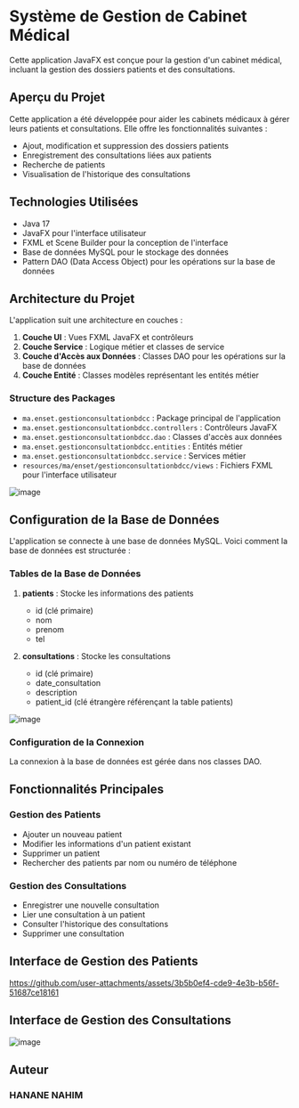 # Système de Gestion de Cabinet Médical

Cette application JavaFX est conçue pour la gestion d'un cabinet médical, incluant la gestion des dossiers patients et des consultations.

## Aperçu du Projet

Cette application a été développée pour aider les cabinets médicaux à gérer leurs patients et consultations. Elle offre les fonctionnalités suivantes :

- Ajout, modification et suppression des dossiers patients
- Enregistrement des consultations liées aux patients
- Recherche de patients
- Visualisation de l'historique des consultations

## Technologies Utilisées

- Java 17
- JavaFX pour l'interface utilisateur
- FXML et Scene Builder pour la conception de l'interface
- Base de données MySQL pour le stockage des données
- Pattern DAO (Data Access Object) pour les opérations sur la base de données

## Architecture du Projet

L'application suit une architecture en couches :

1. **Couche UI** : Vues FXML JavaFX et contrôleurs
2. **Couche Service** : Logique métier et classes de service
3. **Couche d'Accès aux Données** : Classes DAO pour les opérations sur la base de données
4. **Couche Entité** : Classes modèles représentant les entités métier

### Structure des Packages

- `ma.enset.gestionconsultationbdcc` : Package principal de l'application
- `ma.enset.gestionconsultationbdcc.controllers` : Contrôleurs JavaFX
- `ma.enset.gestionconsultationbdcc.dao` : Classes d'accès aux données
- `ma.enset.gestionconsultationbdcc.entities` : Entités métier
- `ma.enset.gestionconsultationbdcc.service` : Services métier
- `resources/ma/enset/gestionconsultationbdcc/views` : Fichiers FXML pour l'interface utilisateur

![image](https://github.com/user-attachments/assets/c2259750-983f-485c-973e-2bd6090062a2)


## Configuration de la Base de Données

L'application se connecte à une base de données MySQL. Voici comment la base de données est structurée :

### Tables de la Base de Données

1. **patients** : Stocke les informations des patients
   - id (clé primaire)
   - nom
   - prenom
   - tel

2. **consultations** : Stocke les consultations
   - id (clé primaire)
   - date_consultation
   - description
   - patient_id (clé étrangère référençant la table patients)

  ![image](https://github.com/user-attachments/assets/b07af6d6-7d52-4850-9eab-d9b0ea391017)


### Configuration de la Connexion

La connexion à la base de données est gérée dans nos classes DAO. 

## Fonctionnalités Principales

### Gestion des Patients
* Ajouter un nouveau patient
* Modifier les informations d'un patient existant
* Supprimer un patient
* Rechercher des patients par nom ou numéro de téléphone

### Gestion des Consultations
* Enregistrer une nouvelle consultation
* Lier une consultation à un patient
* Consulter l'historique des consultations
* Supprimer une consultation

## Interface de Gestion des Patients

https://github.com/user-attachments/assets/3b5b0ef4-cde9-4e3b-b56f-51687ce18161

## Interface de Gestion des Consultations
![image](https://github.com/user-attachments/assets/fbb12039-d076-4819-80cf-2ac4c0dcb3e8)

## Auteur
### HANANE NAHIM

